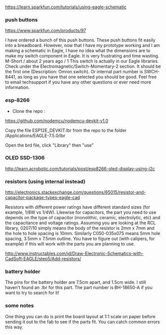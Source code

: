 ###
https://learn.sparkfun.com/tutorials/using-eagle-schematic

### push buttons
 https://www.sparkfun.com/products/97

I have ordered a bunch of this push buttons. These push buttons fit easily into a breadboard. However, now that I have my prototype working and I am making a schematic in Eagle, I have no idea what the dimensions are to make my switch component in Eagle. It is very frustrating and time wasting.
 M-Short / about 2 years ago /  1
This switch is actually in our Eagle libraries. Check under the Electromagnetic/Switch-Momentary-2 section. It should be the first one (Description: Omron switch). Or internal part number is SWCH-8441, as long as you have that one selected you should be good. Feel free to email techsupport if you have any other questions or ever need more information.

### esp-8266

* Clone the repo :

https://github.com/nodemcu/nodemcu-devkit-v1.0

Copy the file ESP12E_DEVKIT.lbr from the repo to the folder /Applications/EAGLE-7.5.0/lbr

Open the brd file, click "Library" then "use"

### OLED SSD-1306

http://learn.acrobotic.com/tutorials/post/esp8266-oled-display-using-i2c


### resistors (using internal instead)

http://electronics.stackexchange.com/questions/65015/resistor-and-capacitor-package-types-eagle-cad

Resistors with different power ratings have different standard sizes (for example, 1/8W vs 1/4W). Likewise for capacitors, the part you need to use depends on the type of capacitor (monolithic, ceramic, electrolytic, etc) and the capacitance and voltage ratings. Assuming you are looking at the RCL library, 0207/10 simply means the body of the resistor is 2mm x 7mm and the hole to hole spacing is 10mm. Similarly C050-035x075 means 5mm hole spacing, 3.5mm x 7.5mm outline. You have to figure out (with calipers, for example) if this will work with the parts you are planning to use.

http://www.instructables.com/id/Draw-Electronic-Schematics-with-CadSoft-EAGLE/step5/Add-resistors/


### battery holder

The pins for the battery holder are 7.5cm apart, and 1.5cm wide. I still haven't found an .lbr for this part. The part number is BH-18650-A if you want to try to search for it! 


### some notes

One thing you can do is print the board layout at 1:1 scale on paper before sending it out to the fab to see if the parts fit. You can catch common errors this way.



